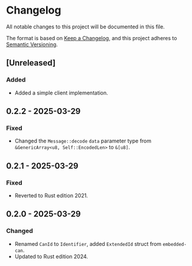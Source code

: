 # Changelog

All notable changes to this project will be documented in this file.

The format is based on [Keep a Changelog](https://keepachangelog.com/en/1.1.0/),
and this project adheres to [Semantic Versioning](https://semver.org/spec/v2.0.0.html).

## [Unreleased]

### Added

- Added a simple client implementation.

## 0.2.2 - 2025-03-29

### Fixed

- Changed the `Message::decode` `data` parameter type from `&GenericArray<u8, Self::EncodedLen>` to `&[u8]`.

## 0.2.1 - 2025-03-29

### Fixed

- Reverted to Rust edition 2021.

## 0.2.0 - 2025-03-29

### Changed

- Renamed `CanId` to `Identifier`, added `ExtendedId` struct from `embedded-can`.
- Updated to Rust edition 2024.
